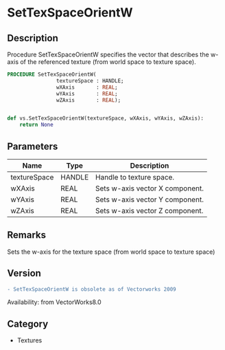 # SetTexSpaceOrientW

## Description
Procedure SetTexSpaceOrientW specifies the vector that describes the w-axis of the referenced texture (from world space to texture space).

```pascal
PROCEDURE SetTexSpaceOrientW(
				textureSpace : HANDLE;
				wXAxis       : REAL;
				wYAxis       : REAL;
				wZAxis       : REAL);
```

```python

def vs.SetTexSpaceOrientW(textureSpace, wXAxis, wYAxis, wZAxis):
    return None
```

## Parameters
|Name|Type|Description|
|---|---|---|
|textureSpace|HANDLE|Handle to texture space.|
|wXAxis|REAL|Sets w-axis vector X component.|
|wYAxis|REAL|Sets w-axis vector Y component.|
|wZAxis|REAL|Sets w-axis vector Z component.|

## Remarks
Sets the w-axis for the texture space (from world space to texture space)

## Version
```diff
- SetTexSpaceOrientW is obsolete as of Vectorworks 2009
```

Availability: from VectorWorks8.0
## Category
* Textures

